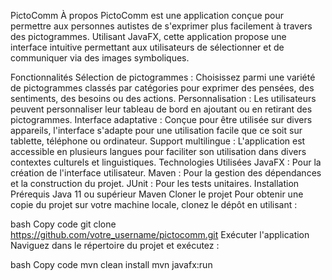 PictoComm
À propos
PictoComm est une application conçue pour permettre aux personnes autistes de s'exprimer plus facilement à travers des pictogrammes. Utilisant JavaFX, cette application propose une interface intuitive permettant aux utilisateurs de sélectionner et de communiquer via des images symboliques.

Fonctionnalités
Sélection de pictogrammes : Choisissez parmi une variété de pictogrammes classés par catégories pour exprimer des pensées, des sentiments, des besoins ou des actions.
Personnalisation : Les utilisateurs peuvent personnaliser leur tableau de bord en ajoutant ou en retirant des pictogrammes.
Interface adaptative : Conçue pour être utilisée sur divers appareils, l'interface s'adapte pour une utilisation facile que ce soit sur tablette, téléphone ou ordinateur.
Support multilingue : L'application est accessible en plusieurs langues pour faciliter son utilisation dans divers contextes culturels et linguistiques.
Technologies Utilisées
JavaFX : Pour la création de l'interface utilisateur.
Maven : Pour la gestion des dépendances et la construction du projet.
JUnit : Pour les tests unitaires.
Installation
Prérequis
Java 11 ou supérieur
Maven
Cloner le projet
Pour obtenir une copie du projet sur votre machine locale, clonez le dépôt en utilisant :

bash
Copy code
git clone https://github.com/votre_username/pictocomm.git
Exécuter l'application
Naviguez dans le répertoire du projet et exécutez :

bash
Copy code
mvn clean install
mvn javafx:run
